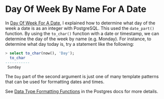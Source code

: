 # Day Of Week By Name For A Date

In [Day Of Week For A Date](day-of-week-for-a-date.md), I explained how to determine what day of the week a date is as an integer with PostgreSQL. This used the `date_part()` function. By using the `to_char()` function with a date or timestamp, we can determine the day of the week by name (e.g. Monday). For instance, to determine what day today is, try a statement like the following:

```sql
> select to_char(now(), 'Day');
  to_char
-----------
 Sunday
```

The `Day` part of the second argument is just one of many template patterns that can be used for formatting dates and times.

See [Data Type Formatting Functions](http://www.postgresql.org/docs/current/static/functions-formatting.html) in the Postgres docs for more details.
